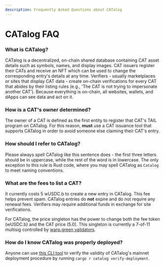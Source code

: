 ```yaml
---
description: Frequently Asked Questions about CATalog
---
```


# CATalog FAQ

### What is CATalog?

CATalog is a decentralized, on-chain shared database containing CAT asset details such as symbols, names, and display images. CAT issuers register their CATs and receive an NFT which can be used to change the corresponding entry's details at any time. Verifiers - usually marketplaces or sites that display CAT data - create on-chain verifications for every CAT that abides by their listing rules (e.g., 'The CAT is not trying to impersonate another CAT'). Because everything is on-chain, all websites, wallets, and dApps can see data and act on it.

### How is a CAT's owner determined?

The owner of a CAT is defined as the first entity to register that CAT's TAIL program on CATalog. For this reason, **must** use a CAT issuance tool that supports CATalog in order to avoid someone else claiming their CAT's entry.

### How should I refer to CATalog?

Please always spell CATalog like this sentence does - the first three letters should be in uppercase, while the rest of the word is in lowercase. The only exception to this rule is Rust code, where you may spell CATalog as `Catalog`  to meet naming conventions.

### What are the fees to list a CAT?

It currently costs 5 wUSDC.b to create a new entry in CATalog. This fee helps prevent spam. CATalog entries do **not** expire and do not require any renewal fees. Verifiers may require additional funds in exchange for site verifications.

For CATalog, the price singleton has the power to change both the fee token (wUSDC.b) and the CAT price (5.0). This singleton is currently a 7-of-11 multisig controlled by [warp.green validators](https://docs.warp.green/#who-are-the-validators).

### How do I know CATalog was properly deployed?

Anyone can use [this CLI tool](https://github.com/Yakuhito/slot-machine/) to verify the validity of CATalog's mainnet deployment procedure by running `cargo r catalog verify-deployment`.

